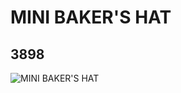 # MINI BAKER'S HAT
## 3898
![MINI BAKER'S HAT](https://lc-www-live-s.legocdn.com/media/bricks/5/2/4249741.jpg)